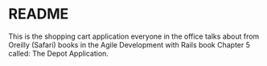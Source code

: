 # README

This is the shopping cart application everyone in the office talks about from Oreilly (Safari) books in the Agile Development with Rails book Chapter 5 called: The Depot Application.

